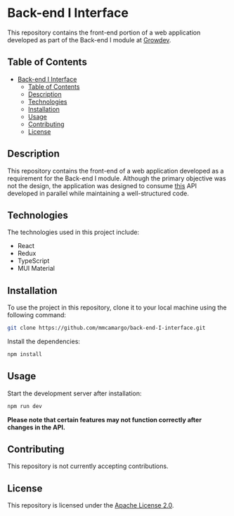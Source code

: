 # Back-end I Interface

This repository contains the front-end portion of a web application developed as part of the Back-end I module at [Growdev](https://www.growdev.com.br/).

## Table of Contents

-   [Back-end I Interface](#back-end-i-interface)
    -   [Table of Contents](#table-of-contents)
    -   [Description](#description)
    -   [Technologies](#technologies)
    -   [Installation](#installation)
    -   [Usage](#usage)
    -   [Contributing](#contributing)
    -   [License](#license)

## Description

This repository contains the front-end of a web application developed as a requirement for the Back-end I module. Although the primary objective was not the design, the application was designed to consume [this](https://github.com/mmcamargo/back-end-I-api) API developed in parallel while maintaining a well-structured code.

## Technologies

The technologies used in this project include:

-   React
-   Redux
-   TypeScript
-   MUI Material

## Installation

To use the project in this repository, clone it to your local machine using the following command:

```bash
git clone https://github.com/mmcamargo/back-end-I-interface.git
```

Install the dependencies:

```bash
npm install
```

## Usage

Start the development server after installation:

```bash
npm run dev
```

**Please note that certain features may not function correctly after changes in the API.**

## Contributing

This repository is not currently accepting contributions.

## License

This repository is licensed under the [Apache License 2.0](https://opensource.org/licenses/Apache-2.0).
